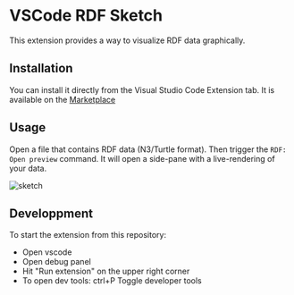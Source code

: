 
# VSCode RDF Sketch

This extension provides a way to visualize RDF data graphically.

## Installation

You can install it directly from the Visual Studio Code Extension tab. It is available on the [Marketplace](https://marketplace.visualstudio.com/items?itemName=Zazuko.rdf-sketch)

## Usage

Open a file that contains RDF data (N3/Turtle format). Then trigger the `RDF: Open preview` command. It will open a side-pane with a live-rendering of your data.

![sketch](https://user-images.githubusercontent.com/8033981/160454088-8cf2f11d-2283-4d4e-aa47-e759a6fda483.gif)


## Developpment

To start the extension from this repository:
- Open vscode
- Open debug panel
- Hit "Run extension" on the upper right corner
- To open dev tools: ctrl+P Toggle developer tools
